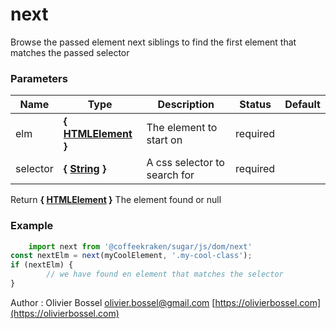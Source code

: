 # next

Browse the passed element next siblings to find the first element that matches the passed selector



### Parameters
Name  |  Type  |  Description  |  Status  |  Default
------------  |  ------------  |  ------------  |  ------------  |  ------------
elm  |  **{ [HTMLElement](https://developer.mozilla.org/fr/docs/Web/API/HTMLElement) }**  |  The element to start on  |  required  |
selector  |  **{ [String](https://developer.mozilla.org/fr/docs/Web/JavaScript/Reference/Objets_globaux/String) }**  |  A css selector to search for  |  required  |

Return **{ [HTMLElement](https://developer.mozilla.org/fr/docs/Web/API/HTMLElement) }** The element found or null

### Example
```js
	import next from '@coffeekraken/sugar/js/dom/next'
const nextElm = next(myCoolElement, '.my-cool-class');
if (nextElm) {
		// we have found en element that matches the selector
}
```
Author : Olivier Bossel [olivier.bossel@gmail.com](mailto:olivier.bossel@gmail.com) [https://olivierbossel.com](https://olivierbossel.com)